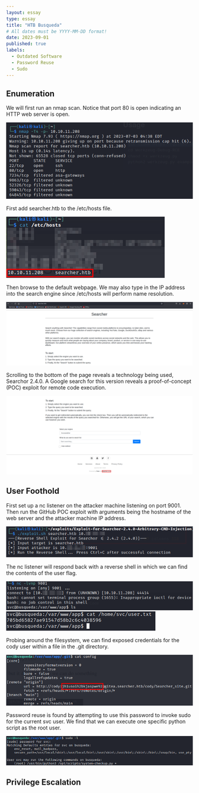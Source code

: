 ```yaml
---
layout: essay
type: essay
title: "HTB Busqueda"
# All dates must be YYYY-MM-DD format!
date: 2023-09-01
published: true
labels:
  - Outdated Software
  - Password Reuse
  - Sudo
---
```


## Enumeration

We will first run an nmap scan.  Notice that port 80 is open indicating an HTTP web server is open.

<img class="img-fluid" src="/img/busqueda/nmap.png">

First add searcher.htb to the /etc/hosts file.

<img class="img-fluid" src="/img/busqueda/hosts.png">

Then browse to the default webpage.  We may also type in the IP address into the search engine since /etc/hosts will perform name resolution.

<img class="img-fluid" src="/img/busqueda/webpage.png">

Scrolling to the bottom of the page reveals a technology being used, Searchor 2.4.0.  A Google search for this version reveals a proof-of-concept (POC) exploit for remote code execution.

<img class="img-fluid" src="/img/busqueda/webpage_searchor.png">

## User Foothold

First set up a nc listener on the attacker machine listening on port 9001.  Then run the GitHub POC exploit with arguments being the hostname of the web server and the attacker machine IP address.

<img class="img-fluid" src="/img/busqueda/run_exploit.png">

The nc listener will respond back with a reverse shell in which we can find the contents of the user flag.

<img class="img-fluid" src="/img/busqueda/nc_listener.png">
<img class="img-fluid" src="/img/busqueda/user_flag.png">

Probing around the filesystem, we can find exposed credentials for the cody user within a file in the .git directory.

<img class="img-fluid" src="/img/busqueda/discovered_credentials.png">

Password reuse is found by attempting to use this password to invoke sudo for the current svc user.  We find that we can execute one specific python script as the root user.

<img class="img-fluid" src="/img/busqueda/sudo_permissions.png">

## Privilege Escalation
